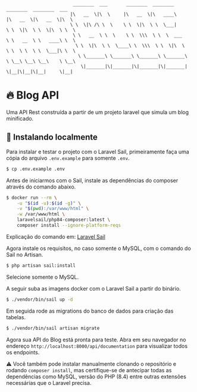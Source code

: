 
```
                         ________  ___       ________  ________          ________  ________  ___     
                        |\   __  \|\  \     |\   __  \|\   ____\        |\   __  \|\   __  \|\  \    
                        \ \  \|\ /\ \  \    \ \  \|\  \ \  \___|        \ \  \|\  \ \  \|\  \ \  \   
                         \ \   __  \ \  \    \ \  \\\  \ \  \  ___       \ \   __  \ \   ____\ \  \  
                          \ \  \|\  \ \  \____\ \  \\\  \ \  \|\  \       \ \  \ \  \ \  \___|\ \  \ 
                           \ \_______\ \_______\ \_______\ \_______\       \ \__\ \__\ \__\    \ \__\
                            \|_______|\|_______|\|_______|\|_______|        \|__|\|__|\|__|     \|__|
```

# :fire: Blog API

Uma API Rest construída a partir de um projeto laravel que simula um blog minificado.

## 🐳 Instalando localmente

Para instalar e testar o projeto com o Laravel Sail, primeiramente faça uma cópia do arquivo ```.env.example``` para somente ```.env```.

```bash
$ cp .env.example .env 
```

Antes de iniciarmos com o Sail, instale as dependências do composer através do comando abaixo.

```bash
$ docker run --rm \
    -u "$(id -u):$(id -g)" \
    -v "$(pwd):/var/www/html" \
    -w /var/www/html \
    laravelsail/php84-composer:latest \
    composer install --ignore-platform-reqs
```

Explicação do comando em: [Laravel Sail](https://laravel.com/docs/11.x/sail#installing-composer-dependencies-for-existing-projects)

Agora instale os requisitos, no caso somente o MySQL, com o comando do Sail no Artisan.

```bash
$ php artisan sail:install
```

Selecione somente o MySQL.

A seguir suba as imagens docker com o Laravel Sail a partir do binário.

```bash
$ ./vendor/bin/sail up -d
```

Em seguida rode as migrations do banco de dados para criação das tabelas.

```bash
$ ./vendor/bin/sail artisan migrate
```

Agora sua API do Blog está pronta para teste.
Abra em seu navegador no endereço ```http://localhost:8000/api/documentation``` para visualizar todos os endpoints.

⚠️ Você também pode instalar manualmente clonando o repositório e rodando ```composer install```, mas certifique-se de antecipar todas as dependências como MySQL, versão do PHP (8.4) entre outras extensões necessárias que o Laravel precisa.

